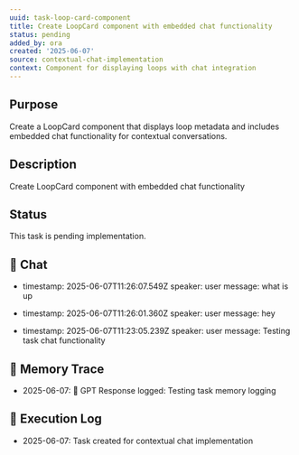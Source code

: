 ```yaml
---
uuid: task-loop-card-component
title: Create LoopCard component with embedded chat functionality
status: pending
added_by: ora
created: '2025-06-07'
source: contextual-chat-implementation
context: Component for displaying loops with chat integration
---
```


## Purpose

Create a LoopCard component that displays loop metadata and includes embedded chat functionality for contextual conversations.

## Description

Create LoopCard component with embedded chat functionality

## Status

This task is pending implementation.

## 💬 Chat

- timestamp: 2025-06-07T11:26:07.549Z
  speaker: user
  message: what is up


- timestamp: 2025-06-07T11:26:01.360Z
  speaker: user
  message: hey


- timestamp: 2025-06-07T11:23:05.239Z
  speaker: user
  message: Testing task chat functionality


## 🧠 Memory Trace

- 2025-06-07: 🤖 GPT Response logged: Testing task memory logging


## 🧾 Execution Log

- 2025-06-07: Task created for contextual chat implementation 
